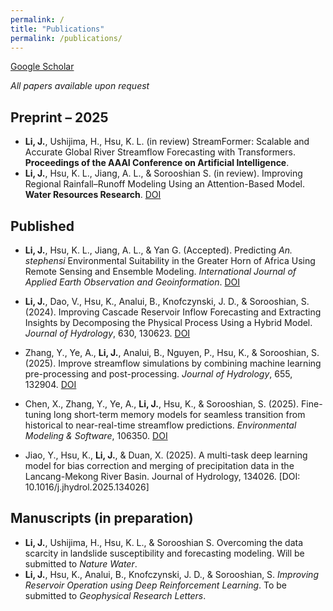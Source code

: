 ```yaml
---
permalink: /
title: "Publications"
permalink: /publications/
---
```

[Google Scholar](https://scholar.google.com/citations?user=hjCN9ccAAAAJ&hl=en)

_All papers available upon request_


## Preprint – 2025
- **Li, J.**,  Ushijima, H., Hsu, K. L. (in review) StreamFormer: Scalable and Accurate Global River Streamflow Forecasting with Transformers. **Proceedings of the AAAI Conference on Artificial Intelligence**.
- **Li, J.**, Hsu, K. L., Jiang, A. L., & Sorooshian S. (in review). Improving Regional Rainfall–Runoff Modeling Using an Attention-Based Model. **Water Resources Research**. [DOI](https://doi.org/10.22541/essoar.174690684.43716119/v1)



## Published
- **Li, J.**, Hsu, K. L., Jiang, A. L., & Yan G. (Accepted). Predicting *An. stephensi* Environmental Suitability in the Greater Horn of Africa Using Remote Sensing and Ensemble Modeling. *International Journal of Applied Earth Observation and Geoinformation*. [DOI](https://doi.org/10.2139/ssrn.5218877)
- **Li, J.**, Dao, V., Hsu, K., Analui, B., Knofczynski, J. D., & Sorooshian, S. (2024). Improving Cascade Reservoir Inflow Forecasting and Extracting Insights by Decomposing the Physical Process Using a Hybrid Model. *Journal of Hydrology*, 630, 130623. [DOI](https://doi.org/10.1016/j.jhydrol.2024.130623)

- Zhang, Y., Ye, A., **Li, J.**, Analui, B., Nguyen, P., Hsu, K., & Sorooshian, S. (2025). Improve streamflow simulations by combining machine learning pre-processing and post-processing. *Journal of Hydrology*, 655, 132904. [DOI](https://doi.org/10.1016/j.jhydrol.2025.132904)

- Chen, X., Zhang, Y., Ye, A., **Li, J.**, Hsu, K., & Sorooshian, S. (2025). Fine-tuning long short-term memory models for seamless transition from historical to near-real-time streamflow predictions. *Environmental Modeling & Software*, 106350. [DOI](https://doi.org/10.1016/j.envsoft.2025.106350)
- Jiao, Y., Hsu, K., **Li, J.**, & Duan, X. (2025). A multi-task deep learning model for bias correction and merging of precipitation data in the Lancang-Mekong River Basin. Journal of Hydrology, 134026. [DOI: 10.1016/j.jhydrol.2025.134026]

## Manuscripts (in preparation)

- **Li, J.**, Ushijima, H., Hsu, K. L., & Sorooshian S. Overcoming the data scarcity in landslide susceptibility and forecasting modeling. Will be submitted to *Nature Water*.
- **Li, J.**, Hsu, K., Analui, B., Knofczynski, J. D., & Sorooshian, S. *Improving Reservoir Operation using Deep Reinforcement Learning*. To be submitted to *Geophysical Research Letters*.
